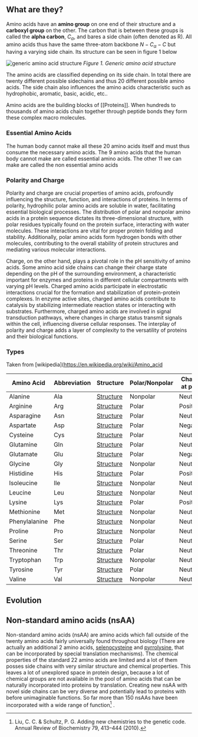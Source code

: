## What are they?
Amino acids have an **amino group** on one end of their structure and a **carboxyl group** on the other. The carbon that is between these groups is called the **alpha carbon**, $C_\alpha$, and bares a side chain (often denoted as R). All amino acids thus have the same three-atom backbone $N-C_\alpha-C$ but having a varying side chain. Its structure can be seen in figure 1 below

![generic amino acid structure](https://upload.wikimedia.org/wikipedia/commons/4/45/Amino_acid_generic_structure.png)
*Figure 1. Generic amino acid structure*

The amino acids are classified depending on its side chain. In total there are twenty different possible sidechains and thus 20 different possible amino acids. The side chain also influences the amino acids characteristic such as hydrophobic, aromatic, basic, acidic, etc.. 

Amino acids are the building blocks of [[Proteins]]. When hundreds to thousands of amino acids chain together through peptide bonds they form these complex macro molecules. 
### Essential Amino Acids
The human body cannot make all these 20 amino acids itself and must thus consume the necessary amino acids. The 9 amino acids that the human body cannot make are called essential amino acids. The other 11 we can make are called the non essential amino acids
### Polarity and Charge
Polarity and charge are crucial properties of amino acids, profoundly influencing the structure, function, and interactions of proteins. In terms of polarity, hydrophilic polar amino acids are soluble in water, facilitating essential biological processes. The distribution of polar and nonpolar amino acids in a protein sequence dictates its three-dimensional structure, with polar residues typically found on the protein surface, interacting with water molecules. These interactions are vital for proper protein folding and stability. Additionally, polar amino acids form hydrogen bonds with other molecules, contributing to the overall stability of protein structures and mediating various molecular interactions.

Charge, on the other hand, plays a pivotal role in the pH sensitivity of amino acids. Some amino acid side chains can change their charge state depending on the pH of the surrounding environment, a characteristic important for enzymes and proteins in different cellular compartments with varying pH levels. Charged amino acids participate in electrostatic interactions crucial for the formation and stabilization of protein-protein complexes. In enzyme active sites, charged amino acids contribute to catalysis by stabilizing intermediate reaction states or interacting with substrates. Furthermore, charged amino acids are involved in signal transduction pathways, where changes in charge status transmit signals within the cell, influencing diverse cellular responses. The interplay of polarity and charge adds a layer of complexity to the versatility of proteins and their biological functions.
### Types
Taken from [wikipedia](https://en.wikipedia.org/wiki/Amino_acid

| Amino Acid   | Abbreviation | Structure | Polar/Nonpolar | Charge at pH 7 | Essential |
|--------------|--------------|-----------|----------------|----------------|-----------|
| Alanine      | Ala          | [Structure](https://nl.wikipedia.org/wiki/Alanine#/media/Bestand:L-Alanin_-_L-Alanine.svg) | Nonpolar       | Neutral        | Nonessential |
| Arginine     | Arg          | [Structure](https://nl.wikipedia.org/wiki/Arginine#/media/Bestand:L-Arginin_-_L-Arginine.svg) | Polar          | Positive       | Essential   |
| Asparagine   | Asn          | [Structure](https://nl.wikipedia.org/wiki/Asparagine#/media/Bestand:L-Asparagin_-_L-Asparagine.svg) | Polar          | Neutral        | Nonessential |
| Aspartate | Asp          | [Structure](https://en.wikipedia.org/wiki/Aspartic_acid#/media/File:L-Asparagins%C3%A4ure_-_L-Aspartic_acid.svg) | Polar          | Negative       | Nonessential |
| Cysteine     | Cys          | [Structure](https://nl.wikipedia.org/wiki/Cysteine#/media/Bestand:L-Cystein_-_L-Cysteine.svg) | Polar          | Neutral        | Nonessential |
| Glutamine    | Gln          | [Structure](https://nl.wikipedia.org/wiki/Glutamine#/media/Bestand:L-Glutamin_-_L-Glutamine.svg) | Polar          | Neutral        | Nonessential |
| Glutamate | Glu          | [Structure](https://en.wikipedia.org/wiki/Glutamic_acid#/media/File:L-Glutamins%C3%A4ure_-_L-Glutamic_acid.svg) | Polar          | Negative       | Nonessential |
| Glycine      | Gly          | [Structure](https://en.wikipedia.org/wiki/Glycine#/media/File:Glycine-2D-skeletal.svg) | Nonpolar       | Neutral        | Nonessential |
| Histidine    | His          | [Structure](https://nl.wikipedia.org/wiki/Histidine#/media/Bestand:Histidin_-_Histidine.svg) | Polar          | Positive       | Essential   |
| Isoleucine   | Ile          | [Structure](https://nl.wikipedia.org/wiki/Isoleucine#/media/Bestand:L-Isoleucin_-_L-Isoleucine.svg) | Nonpolar       | Neutral        | Essential   |
| Leucine      | Leu          | [Structure](https://nl.wikipedia.org/wiki/Leucine#/media/Bestand:L-Leucin_-_L-Leucine.svg) | Nonpolar       | Neutral        | Essential   |
| Lysine       | Lys          | [Structure](https://nl.wikipedia.org/wiki/Lysine#/media/Bestand:L-Lysin_-_L-Lysine.svg) | Polar          | Positive       | Essential   |
| Methionine   | Met          | [Structure](https://nl.wikipedia.org/wiki/Methionine#/media/Bestand:L-Methionin_-_L-Methionine.svg) | Nonpolar       | Neutral        | Essential   |
| Phenylalanine| Phe          | [Structure](https://nl.wikipedia.org/wiki/Phenylalanine#/media/Bestand:L-Phenylalanin_-_L-Phenylalanine.svg) | Nonpolar       | Neutral        | Essential   |
| Proline      | Pro          | [Structure](https://nl.wikipedia.org/wiki/Proline#/media/Bestand:L-Prolin_-_L-Proline.svg) | Nonpolar       | Neutral        | Nonessential |
| Serine       | Ser          | [Structure](https://nl.wikipedia.org/wiki/Serine#/media/Bestand:L-Serin_-_L-Serine.svg) | Polar          | Neutral        | Nonessential |
| Threonine    | Thr          | [Structure](https://nl.wikipedia.org/wiki/Threonine#/media/Bestand:L-Threonin_-_L-Threonine.svg) | Polar          | Neutral        | Essential   |
| Tryptophan   | Trp          | [Structure](https://en.wikipedia.org/wiki/Tryptophan#/media/File:L-Tryptophan_-_L-Tryptophan.svg) | Nonpolar       | Neutral        | Essential   |
| Tyrosine     | Tyr          | [Structure](https://nl.wikipedia.org/wiki/Tyrosine#/media/Bestand:L-Tyrosin_-_L-Tyrosine.svg) | Polar          | Neutral        | Nonessential |
| Valine       | Val          | [Structure](https://nl.wikipedia.org/wiki/Valine#/media/Bestand:L-valine-2D-skeletal.png) | Nonpolar       | Neutral        | Essential   |
## Evolution

## Non-standard amino acids (nsAA)
Non-standard amino acids (nsAA) are amino acids which fall outside of the twenty amino acids fairly universally found throughout biology (There are actually an additional 2 amino acids, [selenocysteine](https://en.wikipedia.org/wiki/Selenocysteine "Selenocysteine") and [pyrrolysine](https://en.wikipedia.org/wiki/Pyrrolysine "Pyrrolysine"), that can be incorporated by special translation mechanisms). The chemical properties of the standard 22 amino acids are limited and a lot of them posses side chains with very similar structure and chemical properties. This leaves a lot of unexplored space in protein design, because a lot of chemical groups are not available in the pool of amino acids that can be naturally incorporated into proteins by translation. 
Creating new nsAA with novel side chains can be very diverse and potentially lead to proteins with before unimaginable functions. So far more than 150 nsAAs have been incorporated with a wide range of function[^1] .

[^1]: Liu, C. C. & Schultz, P. G. Adding new chemistries to the genetic code. Annual Review
of Biochemistry 79, 413–444 (2010).